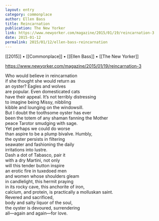 ```yaml
---
layout: entry
category: commonplace
author: Ellen Bass
title: Reincarnation
publication: The New Yorker
link: https://www.newyorker.com/magazine/2015/01/19/reincarnation-3
date: 2015-01-12
permalink: 2015/01/12/ellen-bass-reincarnation
---
```


[[2015]] • [[Commonplace]] • [[Ellen Bass]] • [[The New Yorker]]

https://www.newyorker.com/magazine/2015/01/19/reincarnation-3

Who would believe in reincarnation
<br>if she thought she would return as
<br>an oyster? Eagles and wolves
<br>are popular. Even domesticated cats
<br>have their appeal. It’s not terribly distressing
<br>to imagine being Missy, nibbling
<br>kibble and lounging on the windowsill.
<br>But I doubt the toothsome oyster has ever
<br>been the totem of any shaman fanning the Mother
<br>peace Tarotor smudging with sage.
<br>Yet perhaps we could do worse
<br>than aspire to be a plump bivalve. Humbly,
<br>the oyster persists in filtering
<br>seawater and fashioning the daily
<br>irritations into lustre.
<br>Dash a dot of Tabasco, pair it
<br>with a dry Martini, not only
<br>will this tender button inspire
<br>an erotic fire in tuxedoed men
<br>and women whose shoulders gleam
<br>in candlelight, this hermit praying
<br>in its rocky cave, this anchorite of iron,
<br>calcium, and protein, is practically a molluskan saint. 
<br>Revered and sacrificed,
<br>body and salty liquor of the soul,
<br>the oyster is devoured, surrendering
<br>all—again and again—for love. 